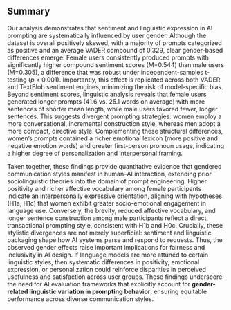 ## Summary

Our analysis demonstrates that sentiment and linguistic expression in AI prompting are systematically influenced by user gender. Although the dataset is overall positively skewed, with a majority of prompts categorized as positive and an average VADER compound of 0.329, clear gender-based differences emerge. Female users consistently produced prompts with significantly higher compound sentiment scores (M=0.544) than male users (M=0.305), a difference that was robust under independent-samples t-testing (*p* < 0.001). Importantly, this effect is replicated across both VADER and TextBlob sentiment engines, minimizing the risk of model-specific bias. Beyond sentiment scores, linguistic analysis reveals that female users generated longer prompts (41.6 vs. 25.1 words on average) with more sentences of shorter mean length, while male users favored fewer, longer sentences. This suggests divergent prompting strategies: women employ a more conversational, incremental construction style, whereas men adopt a more compact, directive style. Complementing these structural differences, women’s prompts contained a richer emotional lexicon (more positive and negative emotion words) and greater first-person pronoun usage, indicating a higher degree of personalization and interpersonal framing.

Taken together, these findings provide quantitative evidence that gendered communication styles manifest in human–AI interaction, extending prior sociolinguistic theories into the domain of prompt engineering. Higher positivity and richer affective vocabulary among female participants indicate an interpersonally expressive orientation, aligning with hypotheses (H1a, H1c) that women exhibit greater socio-emotional engagement in language use. Conversely, the brevity, reduced affective vocabulary, and longer sentence construction among male participants reflect a direct, transactional prompting style, consistent with H1b and H0c. Crucially, these stylistic divergences are not merely superficial: sentiment and linguistic packaging shape how AI systems parse and respond to requests. Thus, the observed gender effects raise important implications for fairness and inclusivity in AI design. If language models are more attuned to certain linguistic styles, then systematic differences in positivity, emotional expression, or personalization could reinforce disparities in perceived usefulness and satisfaction across user groups. These findings underscore the need for AI evaluation frameworks that explicitly account for **gender-related linguistic variation in prompting behavior**, ensuring equitable performance across diverse communication styles.
